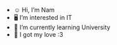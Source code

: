 - ☺️ Hi, I’m Nam
- 🖥️ I’m interested in IT
- 🏫 I’m currently learning University
- 💞️ I got my love :3
